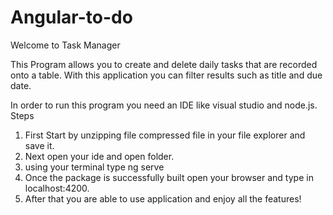 # Angular-to-do

Welcome to Task Manager

This Program allows you to create and delete daily tasks that are recorded onto a table. With this application you can filter results such as title and due date.

In order to run this program you need an IDE like visual studio and node.js.
Steps
1. First Start by unzipping file compressed file in your file explorer and save it.
2. Next open your ide and open folder.
3. using your terminal type ng serve
4. Once the package is successfully built open your browser and type in localhost:4200.
5. After that you are able to use application and enjoy all the features!
